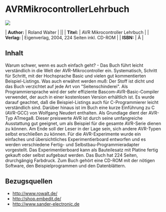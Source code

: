 # AVRMikrocontrollerLehrbuch

![][1]



| **Author:** | Roland Walter                              |
||
| **Titel:**  | AVR Mikrocontroller Lehrbuch               |
| **Verlag:** | Eigenverlag, 2004, 224 Seiten inkl. CD-ROM |
| **ISBN:**   | Â                                           |



## Inhalt

Warum schwer, wenn es auch einfach geht? - Das Buch führt leicht verständlich in die Welt der AVR-Mikrocontroller ein. Systematisch, Schritt für Schritt, mit der Hochsprache Basic und vielen gut kommentierten Beispiel-Listings. Was auch erwähnt werden muß: Der Stoff ist dicht und das Buch verzichtet auf jede Art von "Seitenschinderei". Als Programmiersprache wird der sehr effiziente Bascom-AVR-Basic-Compiler verwendet, der auch in einer kostenlosen Version erhältlich ist. Es wurde darauf geachtet, daß die Beispiel-Listings auch für C-Programmierer leicht verständlich sind. Darüber hinaus ist im Buch eine kurze Einführung zu C (AVR-GCC) von Wolfgang Neudert enthalten. Als Grundlage dient der AVR-Typ ATmega8. Dieser preiswerte AVR ist durch seine umfangreiche Ausstattung gut geeignet, um als Beispiel für die gesamte AVR-Serie dienen zu können. Am Ende soll der Leser in der Lage sein, sich andere AVR-Typen selbst erschließen zu können. Für die AVR-Experimente wurde ein einfaches und übersichtliches Experimentierboard entworfen und es werden verschiedene Fertig- und Selbstbau-Programmieradapter vorgestellt. Das Experimentierboard kann als Bauteilesatz mit Platine fertig gekauft oder selbst aufgebaut werden. Das Buch hat 224 Seiten, drurchgängig Farbdruck. Zum Buch gehört eine CD-ROM mit der nötigen Software, den Beispielprogrammen und den Datenblättern. 



## Bezugsquellen

*   <http://www.rowalt.de/> 
*   <http://shop.embedit.de/> 
*   <http://www.sander-electronic.de>

 [1]: http://www.asurowiki.de/pmwiki/uploads/Main/walter.jpg